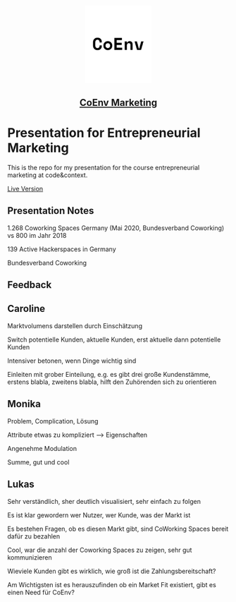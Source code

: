 <div align="center">

<img src="static/favicon.svg" width="30%"/>

<a href="https://jim-fx.github.io/coenv-entp-marketing/#0"><h2 align="center">CoEnv Marketing</h2></a>

</div>


# Presentation for Entrepreneurial Marketing

This is the repo for my presentation for the course entrepreneurial marketing at code&context.

[Live Version](https://jim-fx.github.io/coenv-entp-marketing/)


## Presentation Notes

1.268 Coworking Spaces Germany (Mai 2020, Bundesverband Coworking) vs 800 im Jahr 2018

139 Active Hackerspaces in Germany

Bundesverband Coworking

## Feedback


## Caroline

Marktvolumens darstellen durch Einschätzung

Switch potentielle Kunden, aktuelle Kunden, erst aktuelle dann potentielle Kunden

Intensiver betonen, wenn Dinge wichtig sind

Einleiten mit grober Einteilung, e.g. es gibt drei große Kundenstämme, erstens blabla, zweitens blabla, hilft den Zuhörenden sich zu orientieren

## Monika

Problem, Complication, Lösung 

Attribute etwas zu kompliziert --> Eigenschaften

Angenehme Modulation

Summe, gut und cool

## Lukas

Sehr verständlich, sher deutlich visualisiert, sehr einfach zu folgen

Es ist klar gewordern wer Nutzer, wer Kunde, was der Markt ist

Es bestehen Fragen, ob es diesen Markt gibt, sind CoWorking Spaces bereit dafür zu bezahlen

Cool, war die anzahl der Coworking Spaces zu zeigen, sehr gut kommunizieren

Wieviele Kunden gibt es wirklich, wie groß ist die Zahlungsbereitschaft?

Am Wichtigsten ist es herauszufinden ob ein Market Fit existiert, gibt es einen Need für CoEnv?

